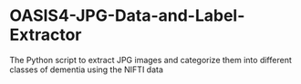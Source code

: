 # OASIS4-JPG-Data-and-Label-Extractor
The Python script to extract JPG images and categorize them into different classes of dementia using the NIFTI data
